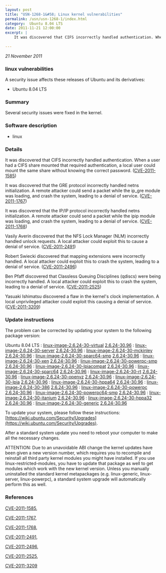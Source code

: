 ```yaml
---
layout: post
title: "USN-1268-1&#58; Linux kernel vulnerabilities"
permalink: /usn/usn-1268-1/index.html
category:  Ubuntu 8.04 LTS
date: 2011-11-21 12:00:00
excerpt: |
    It was discovered that CIFS incorrectly handled authentication. When a user had a CIFS share mounted that required authentication, a local user could mount the same share without knowing the correct password. ([CVE-2011-1585](http://people.ubuntu.com/~ubuntu-security/cve/CVE-2011-1585))
    
--- 
```

 
 

*21 November 2011*

### linux vulnerabilities

A security issue affects these releases of Ubuntu and its derivatives:

* Ubuntu 8.04 LTS

### Summary

Several security issues were fixed in the kernel. 

### Software description

* linux 

### Details

It was discovered that CIFS incorrectly handled authentication. When a user had a CIFS share mounted that required authentication, a local user could mount the same share without knowing the correct password. ([CVE-2011-1585](http://people.ubuntu.com/~ubuntu-security/cve/CVE-2011-1585))

It was discovered that the GRE protocol incorrectly handled netns initialization. A remote attacker could send a packet while the ip_gre module was loading, and crash the system, leading to a denial of service. ([CVE-2011-1767](http://people.ubuntu.com/~ubuntu-security/cve/CVE-2011-1767))

It was discovered that the IP/IP protocol incorrectly handled netns initialization. A remote attacker could send a packet while the ipip module was loading, and crash the system, leading to a denial of service. ([CVE-2011-1768](http://people.ubuntu.com/~ubuntu-security/cve/CVE-2011-1768))

Vasily Averin discovered that the NFS Lock Manager (NLM) incorrectly handled unlock requests. A local attacker could exploit this to cause a denial of service. ([CVE-2011-2491](http://people.ubuntu.com/~ubuntu-security/cve/CVE-2011-2491))

Robert Swiecki discovered that mapping extensions were incorrectly handled. A local attacker could exploit this to crash the system, leading to a denial of service. ([CVE-2011-2496](http://people.ubuntu.com/~ubuntu-security/cve/CVE-2011-2496))

Ben Pfaff discovered that Classless Queuing Disciplines (qdiscs) were being incorrectly handled. A local attacker could exploit this to crash the system, leading to a denial of service. ([CVE-2011-2525](http://people.ubuntu.com/~ubuntu-security/cve/CVE-2011-2525))

Yasuaki Ishimatsu discovered a flaw in the kernel&#39;s clock implementation. A local unprivileged attacker could exploit this causing a denial of service. ([CVE-2011-3209](http://people.ubuntu.com/~ubuntu-security/cve/CVE-2011-3209)) 

### Update instructions

The problem can be corrected by updating your system to the following package version:

Ubuntu 8.04 LTS
 : [linux-image-2.6.24-30-virtual](https://launchpad.net/ubuntu/+source/linux) <span> [2.6.24-30.96](https://launchpad.net/ubuntu/+source/linux/2.6.24-30.96) </span> 
 : [linux-image-2.6.24-30-server](https://launchpad.net/ubuntu/+source/linux) <span> [2.6.24-30.96](https://launchpad.net/ubuntu/+source/linux/2.6.24-30.96) </span> 
 : [linux-image-2.6.24-30-mckinley](https://launchpad.net/ubuntu/+source/linux) <span> [2.6.24-30.96](https://launchpad.net/ubuntu/+source/linux/2.6.24-30.96) </span> 
 : [linux-image-2.6.24-30-sparc64-smp](https://launchpad.net/ubuntu/+source/linux) <span> [2.6.24-30.96](https://launchpad.net/ubuntu/+source/linux/2.6.24-30.96) </span> 
 : [linux-image-2.6.24-30-xen](https://launchpad.net/ubuntu/+source/linux) <span> [2.6.24-30.96](https://launchpad.net/ubuntu/+source/linux/2.6.24-30.96) </span> 
 : [linux-image-2.6.24-30-powerpc-smp](https://launchpad.net/ubuntu/+source/linux) <span> [2.6.24-30.96](https://launchpad.net/ubuntu/+source/linux/2.6.24-30.96) </span> 
 : [linux-image-2.6.24-30-lpiacompat](https://launchpad.net/ubuntu/+source/linux) <span> [2.6.24-30.96](https://launchpad.net/ubuntu/+source/linux/2.6.24-30.96) </span> 
 : [linux-image-2.6.24-30-sparc64](https://launchpad.net/ubuntu/+source/linux) <span> [2.6.24-30.96](https://launchpad.net/ubuntu/+source/linux/2.6.24-30.96) </span> 
 : [linux-image-2.6.24-30-rt](https://launchpad.net/ubuntu/+source/linux) <span> [2.6.24-30.96](https://launchpad.net/ubuntu/+source/linux/2.6.24-30.96) </span> 
 : [linux-image-2.6.24-30-openvz](https://launchpad.net/ubuntu/+source/linux) <span> [2.6.24-30.96](https://launchpad.net/ubuntu/+source/linux/2.6.24-30.96) </span> 
 : [linux-image-2.6.24-30-lpia](https://launchpad.net/ubuntu/+source/linux) <span> [2.6.24-30.96](https://launchpad.net/ubuntu/+source/linux/2.6.24-30.96) </span> 
 : [linux-image-2.6.24-30-hppa64](https://launchpad.net/ubuntu/+source/linux) <span> [2.6.24-30.96](https://launchpad.net/ubuntu/+source/linux/2.6.24-30.96) </span> 
 : [linux-image-2.6.24-30-386](https://launchpad.net/ubuntu/+source/linux) <span> [2.6.24-30.96](https://launchpad.net/ubuntu/+source/linux/2.6.24-30.96) </span> 
 : [linux-image-2.6.24-30-powerpc](https://launchpad.net/ubuntu/+source/linux) <span> [2.6.24-30.96](https://launchpad.net/ubuntu/+source/linux/2.6.24-30.96) </span> 
 : [linux-image-2.6.24-30-powerpc64-smp](https://launchpad.net/ubuntu/+source/linux) <span> [2.6.24-30.96](https://launchpad.net/ubuntu/+source/linux/2.6.24-30.96) </span> 
 : [linux-image-2.6.24-30-itanium](https://launchpad.net/ubuntu/+source/linux) <span> [2.6.24-30.96](https://launchpad.net/ubuntu/+source/linux/2.6.24-30.96) </span> 
 : [linux-image-2.6.24-30-hppa32](https://launchpad.net/ubuntu/+source/linux) <span> [2.6.24-30.96](https://launchpad.net/ubuntu/+source/linux/2.6.24-30.96) </span> 
 : [linux-image-2.6.24-30-generic](https://launchpad.net/ubuntu/+source/linux) <span> [2.6.24-30.96](https://launchpad.net/ubuntu/+source/linux/2.6.24-30.96) </span> 

To update your system, please follow these instructions: [https://wiki.ubuntu.com/Security/Upgrades](https://wiki.ubuntu.com/Security/Upgrades).

After a standard system update you need to reboot your computer to make all the necessary changes.

ATTENTION: Due to an unavoidable ABI change the kernel updates have been given a new version number, which requires you to recompile and reinstall all third party kernel modules you might have installed. If you use linux-restricted-modules, you have to update that package as well to get modules which work with the new kernel version. Unless you manually uninstalled the standard kernel metapackages (e.g. linux-generic, linux-server, linux-powerpc), a standard system upgrade will automatically perform this as well. 

### References

 
 [CVE-2011-1585](http://people.ubuntu.com/~ubuntu-security/cve/CVE-2011-1585), 

 [CVE-2011-1767](http://people.ubuntu.com/~ubuntu-security/cve/CVE-2011-1767), 

 [CVE-2011-1768](http://people.ubuntu.com/~ubuntu-security/cve/CVE-2011-1768), 

 [CVE-2011-2491](http://people.ubuntu.com/~ubuntu-security/cve/CVE-2011-2491), 

 [CVE-2011-2496](http://people.ubuntu.com/~ubuntu-security/cve/CVE-2011-2496), 

 [CVE-2011-2525](http://people.ubuntu.com/~ubuntu-security/cve/CVE-2011-2525), 

 [CVE-2011-3209](http://people.ubuntu.com/~ubuntu-security/cve/CVE-2011-3209)
 

